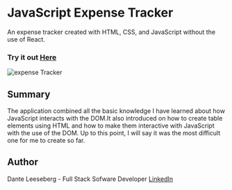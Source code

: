 # JavaScript Expense Tracker

An expense tracker created with HTML, CSS, and JavaScript without the use of React.

### Try it out [Here](https://iceeeberg.github.io/Expense-Tracker/)

![expense Tracker](expense_tracker.png)

## Summary 

The application combined all the basic knowledge I have learned about how JavaScript interacts with the DOM.It also introduced on how to create table elements using HTML and how to make them interactive with JavaScript with the use of the DOM. Up to this point, I will say it was the most difficult one for me to create so far.  


## Author 

Dante Leeseberg - Full Stack Sofware Developer [LinkedIn](https://www.linkedin.com/in/dante-leeseberg-bba05883/)